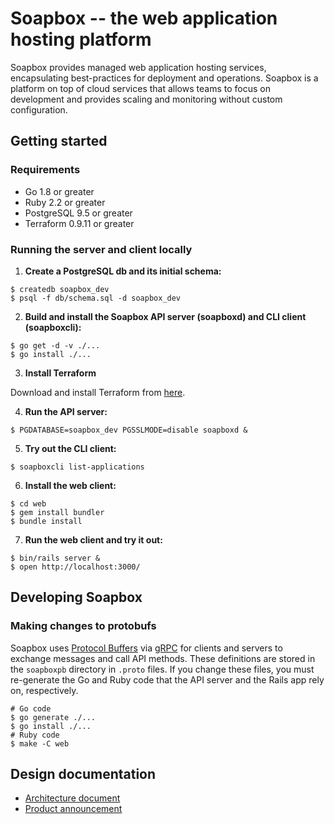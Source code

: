 # Soapbox -- the web application hosting platform

Soapbox provides managed web application hosting services, encapsulating best-practices for deployment and operations. Soapbox is a platform on top of cloud services that allows teams to focus on development and provides scaling and monitoring without custom configuration.

## Getting started

### Requirements

 - Go 1.8 or greater
 - Ruby 2.2 or greater
 - PostgreSQL 9.5 or greater
 - Terraform 0.9.11 or greater

### Running the server and client locally

1. **Create a PostgreSQL db and its initial schema:**
``` shell
$ createdb soapbox_dev
$ psql -f db/schema.sql -d soapbox_dev
```

2. **Build and install the Soapbox API server (soapboxd) and CLI client (soapboxcli):**
``` shell
$ go get -d -v ./...
$ go install ./...
```

3. **Install Terraform**

Download and install Terraform from [here](https://www.terraform.io/downloads.html).

4. **Run the API server:**
``` shell
$ PGDATABASE=soapbox_dev PGSSLMODE=disable soapboxd &
```

5. **Try out the CLI client:**
``` shell
$ soapboxcli list-applications
```

6. **Install the web client:**
``` shell
$ cd web
$ gem install bundler
$ bundle install
```

7. **Run the web client and try it out:**
``` shell
$ bin/rails server &
$ open http://localhost:3000/
```

## Developing Soapbox

### Making changes to protobufs

Soapbox
uses
[Protocol Buffers](https://developers.google.com/protocol-buffers/)
via [gRPC](https://grpc.io/) for clients and servers to exchange
messages and call API methods. These definitions are stored in the
`soapboxpb` directory in `.proto` files. If you change these files,
you must re-generate the Go and Ruby code that the API server and the
Rails app rely on, respectively.

``` shell
# Go code
$ go generate ./...
$ go install ./...
# Ruby code
$ make -C web
```

## Design documentation

 * [Architecture document](https://docs.google.com/document/d/1hArh6EGNfa23O1mPKVeq_OjfA4AiCBEvc-k07xsb4t4/edit#)
 * [Product announcement](https://docs.google.com/document/d/1njbQ0hTEHrA8kYHe-_N_0K-Z6lcyFU-taSI13bQPDPo/edit#heading=h.fcmb7lh1usjg)

